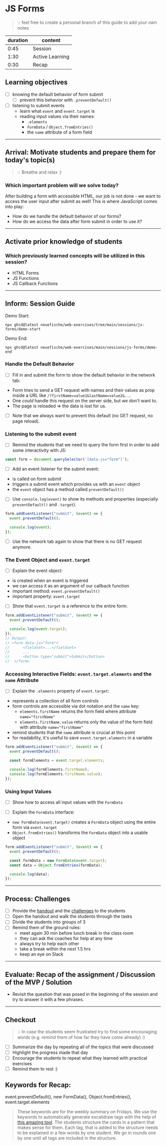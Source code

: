# JS Forms

> 💡 feel free to create a personal branch of this guide to add your own notes

| duration | content         |
| -------- | --------------- |
| 0:45     | Session         |
| 1:30     | Active Learning |
| 0:30     | Recap           |

## Learning objectives

- [ ] knowing the default behavior of form submit
  - [ ] prevent this behavior with `.preventDefault()`
- [ ] listening to submit events
  - learn what `event` and `event.target` is
  - reading input values via their names:
    - `.elements`
    - `FormData` / `Object.fromEntries()`
    - the `name` attribute of a form field

---

## Arrival: Motivate students and prepare them for today's topic(s)

> 💡 Breathe and relax :)

### Which important problem will we solve today?

After building a form with accessible HTML, our job is not done - we want to access the user input
after submit as well! This is where JavaScript comes into play:

- How do we handle the default behavior of our forms?
- How do we access the data after form submit in order to use it?

---

## Activate prior knowledge of students

### Which previously learned concepts will be utilized in this session?

- HTML Forms
- JS Functions
- JS Callback Functions

---

## Inform: Session Guide

Demo Start:

```
npx ghcd@latest neuefische/web-exercises/tree/main/sessions/js-forms/demo-start
```

Demo End:

```
npx ghcd@latest neuefische/web-exercises/main/sessions/js-forms/demo-end
```

### Handle the Default Behavior

- [ ] Fill in and submit the form to show the default behavior in the network tab:

- Form tries to send a GET request with names and their values as prop inside a URL like
  `/?firstName=value1&lastName=value2&...`
- One _could_ handle this request on the server side, but _we_ don't want to.
- The page is reloaded => the data is lost for us.

- [ ] Note that we always want to prevent this default (no GET request, no page reload).

### Listening to the submit event

- [ ] Remind the students that we need to query the form first in order to add some interactivity
      with JS:

```js
const form = document.querySelector('[data-js="form"]');
```

- [ ] Add an event listener for the submit event:

- is called on form submit
- triggers a submit event which provides us with an `event` object
- the `event` object has a method called `preventDefault()`

- [ ] Use `console.log(event)` to show its methods and properties (especially `preventDefault()` and
      `.target`).

```js
form.addEventListener("submit", (event) => {
  event.preventDefault();

  console.log(event);
});
```

- [ ] Use the network tab again to show that there is no GET request anymore.

### The Event Object and `event.target`

- [ ] Explain the event object:

- is created when an event is triggered
- we can access it as an argument of our callback function
- important method: `event.preventDefault()`
- important property: `event.target`

- [ ] Show that `event.target` is a reference to the entire form:

```js
form.addEventListener("submit", (event) => {
  event.preventDefault();

  console.log(event.target);
});
// Output:
// <form data-js="form">
//		<fieldset>...</fieldset>
//		...
//		<button type="submit">Submit</button>
//	</form>
```

### Accessing Interactive Fields: `event.target.elements` and the `name` Attribute

- [ ] Explain the `.elements` property of `event.target`:

- represents a collection of all form controls
- form controls are accessible via dot notation and the `name` key:
  - `elements.firstName` returns the form field where attribute `name="firstName"`
  - `elements.firstName.value` returns only the value of the form field with attribute
    `name="firstName"`
- remind students that the `name` attribute is crucial at this point
- for readability, it's useful to save `event.target.elements` in a variable

```js
form.addEventListener("submit", (event) => {
  event.preventDefault();

  const formElements = event.target.elements;

  console.log(formElements.firstName);
  console.log(formElements.firstName.value);
});
```

### Using Input Values

- [ ] Show how to access all input values with the `FormData`

- [ ] Explain the `FormData` interface:

- `new FormData(event.target)` creates a `FormData` object using the entire form via `event.target`
- `Object.fromEntries()` transforms the `FormData` object into a usable object

```js
form.addEventListener("submit", (event) => {
  event.preventDefault();

  const formData = new FormData(event.target);
  const data = Object.fromEntries(formData);

  console.log(data);
});
```

---

## Process: Challenges

- [ ] Provide the [handout](js-forms.md) and the [challenges](challenges-js-forms.md) to the
      students
- [ ] Open the handout and walk the students through the tasks
- [ ] Divide the students into groups of 3
- [ ] Remind them of the ground rules:
  - meet again 30 min before lunch break in the class room
  - they can ask the coaches for help at any time
  - always try to help each other
  - take a break within the next 1.5 hrs
  - keep an eye on Slack

---

## Evaluate: Recap of the assignment / Discussion of the MVP / Solution

- Revisit the question that was posed in the beginning of the session and try to answer it with a
  few phrases.

---

## Checkout

> 💡 In case the students seem frustrated try to find some encouraging words (e.g. remind them of
> how far they have come already) :)

- [ ] Summarize the day by repeating all of the topics that were discussed
- [ ] Highlight the progress made that day
- [ ] Encourage the students to repeat what they learned with practical exercises
- [ ] Remind them to rest :)

## Keywords for Recap:

event.preventDefault(), new FormData(), Object.fromEntries(), event.target.elements

> These keywords are for the weekly summary on Fridays. We use the keywords to automatically
> generate excalidraw tags with the help of
> [this amazing tool](https://github.com/F-Kirchhoff/tag-cloud-generator). The students structure
> the cards in a pattern that makes sense for them. Each tag, that is added to the structure needs
> to be explained in a few words by one student. We go in rounds one by one until all tags are
> included in the structure.
